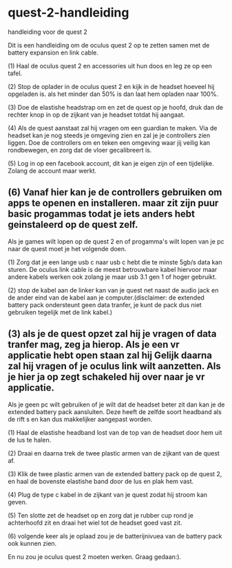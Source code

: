 # quest-2-handleiding
handleiding voor de quest 2

Dit is een handleiding om de oculus quest 2 op te zetten samen met de battery expansion en link cable.

(1) Haal de oculus quest 2 en accessories uit hun doos en leg ze op een tafel.

(2) Stop de oplader in de oculus quest 2 en kijk in de headset hoeveel hij opgeladen is. als het minder dan 50% is dan laat hem opladen naar 100%.

(3) Doe de elastishe headstrap om en zet de quest op je hoofd, druk dan de rechter knop in op de zijkant van je headset totdat hij aangaat. 

(4) Als de quest aanstaat zal hij vragen om een guardian te maken. Via de headset kan je nog steeds je omgeving zien en zal je je controllers zien liggen.
    Doe de controllers om en teken een omgeving waar jij veilig kan rondbewegen, en zorg dat de vloer gecalibreert is.

(5) Log in op een facebook account, dit kan je eigen zijn of een tijdelijke. Zolang de account maar werkt.

(6) Vanaf hier kan je de controllers gebruiken om apps te openen en installeren. maar zit zijn puur basic progammas todat je iets anders hebt geinstaleerd op de quest zelf.
-------------------------------------------------------------------------------------------------------------------------------------------------------------------------------
Als je games wilt lopen op de quest 2 en of progamma's wilt lopen van je pc naar de quest moet je het volgende doen.

(1) Zorg dat je een lange usb c naar usb c hebt die te minste 5gb/s data kan sturen. 
    De oculus link cable is de meest betrouwbare kabel hiervoor maar andere kabels werken ook zolang je maar usb 3.1 gen 1 of hoger gebruikt.

(2) stop de kabel aan de linker kan van je quest net naast de audio jack en de ander eind van de kabel aan je computer.(disclaimer: de extended battery pack ondersteunt geen data tranfer, je kunt de pack dus niet gebruiken tegelijk met de link kabel.)

(3) als je de quest opzet zal hij je vragen of data tranfer mag, zeg ja hierop. 
    Als je een vr applicatie hebt open staan zal hij Gelijk daarna zal hij vragen of je oculus link wilt aanzetten. Als je hier ja op zegt schakeled hij over naar je vr applicatie.
--------------------------------------------------------------------------------------------------------------------------------------------------------------------------------------
Als je geen pc wilt gebruiken of je wilt dat de headset beter zit dan kan je de extended battery pack aansluiten. Deze heeft de zelfde soort headband als de rift s en kan dus makkelijker aangepast worden.

(1) Haal de elastishe headband lost van de top van de headset door hem uit de lus te halen.

(2) Draai en daarna trek de twee plastic armen van de zijkant van de quest af.

(3) Klik de twee plastic armen van de extended battery pack op de quest 2, en haal de bovenste elastishe band door de lus en plak hem vast.

(4) Plug de type c kabel in de zijkant van je quest zodat hij stroom kan geven.
 
(5) Ten slotte zet de headset op en zorg dat je rubber cup rond je achterhoofd zit en draai het wiel tot de headset goed vast zit.

(6) volgende keer als je oplaad zou je de batterijnivuea van de battery pack ook kunnen zien.


En nu zou je oculus quest 2 moeten werken. Graag gedaan:).